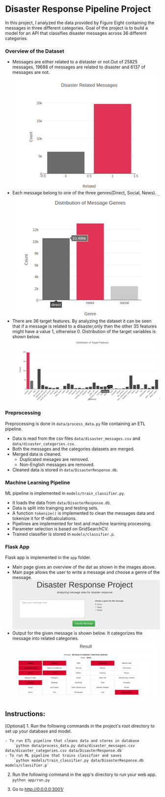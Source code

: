 # Disaster Response Pipeline Project
In this project, I analyzed the data provided by Figure Eight containing the messages in three different categories. Goal of the project is to build a model for an API that classifies disaster messages across 36 different categories.

### Overview of the Dataset
- Messages are either related to a distaster or not.Out of 25825 messages, 19688 of messages are related to disaster and 6137 of messages are not. 
![Related Messages](images/Related_Messages.png?raw=true)
- Each message belong to one of the three genres(Direct, Social, News).
![Messages Genres](images/Message_Genres.png?raw=true)
- There are 36 target features. By analyzing the dataset it can be seen that if a message is related to a disaster,only then the other 35 features might have a value 1, otherwise 0. Distribution of the target variables is shown below. 
![Target Features](images/Target_Features.png?raw=true?raw=true)

### Preprocessing
Preprocessing is done in ```data/process_data.py``` file containing an ETL pipeline. 
- Data is read from the csv files ```data/disaster_messages.csv``` and ```data/disaster_categories.csv```.
- Both the messages and the categories datasets are merged.
- Merged data is cleaned. 
    - Duplicated mesages are removed. 
    - Non-English messages are removed. 
- Cleaned data is stored in ```data/DisasterResponse.db```.

### Machine Learning Pipeline
ML pipeline is implemented in ```models/train_classifier.py```.
- It loads the data from ```data/DisasterResponse.db```.
- Data is split into trainging and testing sets. 
- A function ```tokenize()``` is implemented to clean the messages data and tokenize it for tf-idfcalculations. 
- Pipelines are implemented for text and machine learning processing. 
- Parameter selection is based on GridSearchCV.
- Trained classifier is stored in ```models/classifier.p```.

### Flask App
Flask app is implemented in the ```app``` folder. 
- Main page gives an overview of the dat as shown in the images above. 
- Main page allows the user to write a message and choose a genre of the message.
![Query Interface](images/Query_Interface.png?raw=true?raw=true?raw=true)
- Output for the given message is shown below. It categorizes the message into related categories. 
![Results Example](images/Results.png?raw=true)

## Instructions:
[Optional] 1. Run the following commands in the project's root directory to set up your database and model.

    - To run ETL pipeline that cleans data and stores in database
        `python data/process_data.py data/disaster_messages.csv data/disaster_categories.csv data/DisasterResponse.db`
    - To run ML pipeline that trains classifier and saves
        `python models/train_classifier.py data/DisasterResponse.db models/classifier.p`

2. Run the following command in the app's directory to run your web app.
    `python app/run.py`

3. Go to http://0.0.0.0:3001/

